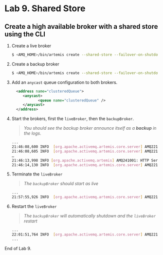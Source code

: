 # Lab 9. Shared Store

## Create a high available broker with a shared store using the CLI

1. Create a live broker

   ```sh
   $ <AMQ_HOME>/bin/artemis create --shared-store --failover-on-shutdown --data <AMQ_HOME>/instances/liveBroker/data --user admin --password password --role admin --allow-anonymous y --clustered --host 127.0.0.1 --cluster-user clusterUser --cluster-password clusterPassword --max-hops 1 <AMQ_HOME>/instances/liveBroker
   ```

1. Create a backup broker

   ```sh
   $ <AMQ_HOME>/bin/artemis create --shared-store --failover-on-shutdown --slave --data <AMQ_HOME>/instances/liveBroker/data --user admin --password password --role admin --allow-anonymous y --clustered --host 127.0.0.1 --cluster-user clusterUser --cluster-password clusterPassword --max-hops 1 --port-offset 100 <AMQ_HOME>/instances/backupBroker
   ```

1. Add an `anycast` queue configuration to both brokers.

   ```XML
     <address name="clusteredQueue">
        <anycast>
               <queue name="clusteredQueue" />
        </anycast>
     </address>
   ```

1. Start the brokers, first the `liveBroker`, then the `backupBroker`.

   >*You should see the backup broker announce itself as a **backup** in the logs.*

   ```sh
   ...
   21:46:08,600 INFO  [org.apache.activemq.artemis.core.server] AMQ221032: Waiting to become backup node
   21:46:08,605 INFO  [org.apache.activemq.artemis.core.server] AMQ221033: ** got backup lock
   …
   21:46:13,998 INFO [org.apache.activemq.artemis] AMQ241001: HTTP Server started at http://localhost:8261 21:46:14,001 INFO [org.apache.activemq.artemis] AMQ241002: Artemis Jolokia REST API available at http://localhost:8261/jolokia
   21:46:14,130 INFO  [org.apache.activemq.artemis.core.server] AMQ221031: backup announced
   ```

1. Terminate the `liveBroker`

   >*The `backupBroker` should start as live*

   ```sh
   ...
   21:57:55,926 INFO  [org.apache.activemq.artemis.core.server] AMQ221010: Backup Server is now live
   ```

1. Restart the `liveBroker`

   >*The `backupBroker` will automatically shutdown  and the `liveBroker` restart*

   ```sh
   ...
   22:01:51,764 INFO  [org.apache.activemq.artemis.core.server] AMQ221008: live server wants to restart, restarting server in backup
   ...
   ```

End of Lab 9.

